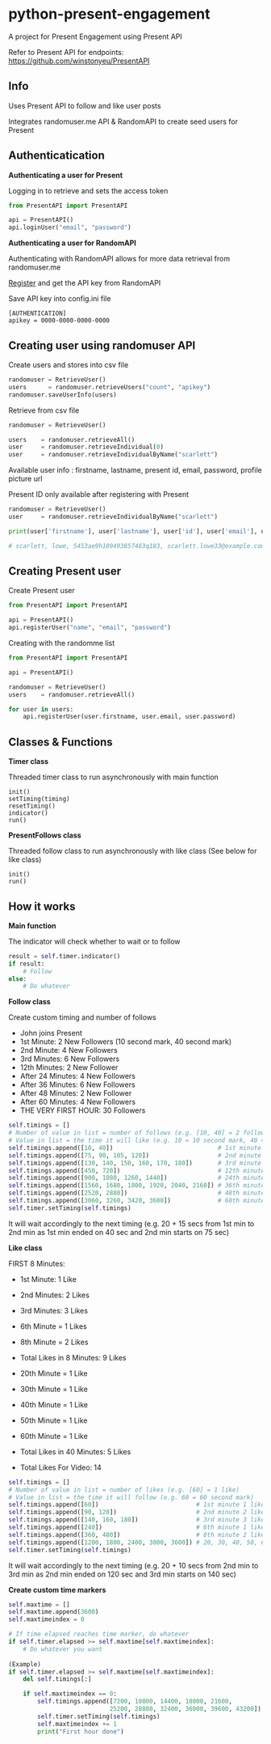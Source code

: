 # python-present-engagement
A project for Present Engagement using Present API

Refer to Present API for endpoints: https://github.com/winstonyeu/PresentAPI

**Info**
--------------------------
Uses Present API to follow and like user posts

Integrates randomuser.me API & RandomAPI to create seed users for Present 

**Authenticatication**
--------------------------
**Authenticating a user for Present**

Logging in to retrieve and sets the access token

```python
from PresentAPI import PresentAPI

api = PresentAPI()
api.loginUser("email", "password")
```
 
**Authenticating a user for RandomAPI**

Authenticating with RandomAPI allows for more data retrieval from randomuser.me

[Register](https://randomapi.com/) and get the API key from RandomAPI

Save API key into config.ini file

```
[AUTHENTICATION]
apikey = 0000-0000-0000-0000
```

**Creating user using randomuser API**
-------------------------------------
Create users and stores into csv file

```python
randomuser = RetrieveUser()
users      = randomuser.retrieveUsers("count", "apikey")
randomuser.saveUserInfo(users)
```

Retrieve from csv file

```python
randomuser = RetrieveUser()

users    = randomuser.retrieveAll()
user     = randomuser.retrieveIndividual(0)
user     = randomuser.retrieveIndividualByName("scarlett")
```

Available user info : firstname, lastname, present id, email, password, profile picture url

Present ID only available after registering with Present

```python
randomuser = RetrieveUser()
user     = randomuser.retrieveIndividualByName("scarlett")

print(user['firstname'], user['lastname'], user['id'], user['email'], user['password'], user['picture'])

# scarlett, lowe, 5453ae9h109493857463q183, scarlett.lowe33@example.com, monarch, http://api.randomuser.me/portraits/women/14.jpg
```

**Creating Present user**
-------------------------
Create Present user

```python
from PresentAPI import PresentAPI

api = PresentAPI()
api.registerUser("name", "email", "password")
```

Creating with the randomme list

```python
from PresentAPI import PresentAPI

api = PresentAPI()

randomuser = RetrieveUser()
users    = randomuser.retrieveAll()

for user in users:
	api.registerUser(user.firstname, user.email, user.password)
```

**Classes & Functions**
-------------
**Timer class**

Threaded timer class to run asynchronously with main function

```
init()
setTiming(timing)
resetTiming()
indicator()
run()
```

**PresentFollows class**

Threaded follow class to run asynchronously with like class (See below for like class)

```
init()
run()
```

**How it works**
----------------
**Main function**

The indicator will check whether to wait or to follow

```python
result = self.timer.indicator()
if result:
	# Follow
else:
	# Do whatever
```

**Follow class**

Create custom timing and number of follows

- John joins Present 
- 1st Minute: 2 New Followers (10 second mark, 40 second mark)
- 2nd Minute: 4 New Followers 
- 3rd Minutes: 6 New Followers 
- 12th Minutes: 2 New Follower
- After 24 Minutes: 4 New Followers
- After 36 Minutes: 6 New Followers
- After 48 Minutes: 2 New Follower
- After 60 Minutes: 4 New Followers
- THE VERY FIRST HOUR: 30 Followers

```python
self.timings = []
# Number of value in list = number of follows (e.g. [10, 40] = 2 follows)
# Value in list = the time it will like (e.g. 10 = 10 second mark, 40 = 40 second mark)
self.timings.append([10, 40])                             # 1st minute 2 follows on 10 & 40 sec mark
self.timings.append([75, 90, 105, 120])                   # 2nd minute 4 follows on 75, 90, 105, 120 sec mark
self.timings.append([130, 140, 150, 160, 170, 180])       # 3rd minute
self.timings.append([450, 720])                           # 12th minute
self.timings.append([900, 1080, 1260, 1440])              # 24th minute
self.timings.append([1560, 1680, 1800, 1920, 2040, 2160]) # 36th minute
self.timings.append([2520, 2880])                         # 48th minute
self.timings.append([3060, 3260, 3420, 3600])             # 60th minute
self.timer.setTiming(self.timings)
```

It will wait accordingly to the next timing (e.g. 20 + 15 secs from 1st min to 2nd min as 1st min ended on 40 sec and 2nd min starts on 75 sec)

**Like class**

FIRST 8 Minutes:

- 1st Minute: 1 Like
- 2nd Minutes: 2 Likes
- 3rd Minutes: 3 Likes
- 6th Minute = 1 Likes
- 8th Minute =  2 Likes
- Total Likes in 8 Minutes: 9 Likes

- 20th Minute = 1 Like 
- 30th Minute = 1 Like 
- 40th Minute = 1 Like 
- 50th Minute = 1 Like 
- 60th Minute = 1 Like 
- Total Likes in 40 Minutes: 5 Likes

- Total Likes For Video: 14

```python
self.timings = []
# Number of value in list = number of likes (e.g. [60] = 1 like)
# Value in list = the time it will follow (e.g. 60 = 60 second mark)
self.timings.append([60])							# 1st minute 1 like on 60 sec mark
self.timings.append([90, 120])						# 2nd minute 2 like on 90, 120 sec mark
self.timings.append([140, 160, 180])				# 3rd minute 3 like on 140, 160, 180 sec mark
self.timings.append([240])							# 6th minute 1 like on 240 sec mark
self.timings.append([360, 480])						# 8th minute 2 like on 360, 480 sec mark
self.timings.append([1200, 1800, 2400, 3000, 3600]) # 20, 30, 40, 50, 60th minute each 1 like
self.timer.setTiming(self.timings)
```

It will wait accordingly to the next timing (e.g. 20 + 10 secs from 2nd min to 3rd min as 2nd min ended on 120 sec and 3rd min starts on 140 sec)

**Create custom time markers**

```python
self.maxtime = []
self.maxtime.append(3600)
self.maxtimeindex = 0

# If time elapsed reaches time marker, do whatever
if self.timer.elapsed >= self.maxtime[self.maxtimeindex]:          
	# Do whatever you want    
	
(Example)
if self.timer.elapsed >= self.maxtime[self.maxtimeindex]:          
	del self.timings[:]

	if self.maxtimeindex == 0:    
		self.timings.append([7200, 10800, 14400, 18000, 21600, 
							25200, 28800, 32400, 36000, 39600, 43200])
		self.timer.setTiming(self.timings)
		self.maxtimeindex += 1
		print("First hour done")
``` 

